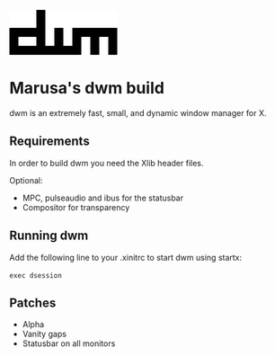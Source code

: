 ![dwm logo](dwm.png)
# Marusa's dwm build

dwm is an extremely fast, small, and dynamic window manager for X.


## Requirements

In order to build dwm you need the Xlib header files.

Optional:

- MPC, pulseaudio and ibus for the statusbar
- Compositor for transparency

## Running dwm

Add the following line to your .xinitrc to start dwm using startx:

`exec dsession`

## Patches

- Alpha
- Vanity gaps
- Statusbar on all monitors

